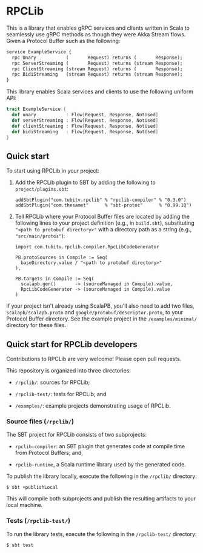 #  RPCLib

This is a library that enables gRPC services and clients written in
Scala to seamlessly use gRPC methods as though they were Akka Stream
flows.  Given a Protocol Buffer such as the following:

```proto
service ExampleService {
  rpc Unary           (       Request) returns (       Response);
  rpc ServerStreaming (       Request) returns (stream Response);
  rpc ClientStreaming (stream Request) returns (       Response);
  rpc BidiStreaming   (stream Request) returns (stream Response);
}
```

This library enables Scala services and clients to use the following
uniform API:

```scala
trait ExampleService {
  def unary           : Flow[Request, Response, NotUsed]
  def serverStreaming : Flow[Request, Response, NotUsed]
  def clientStreaming : Flow[Request, Response, NotUsed]
  def bidiStreaming   : Flow[Request, Response, NotUsed]
}
```

##  Quick start

To start using RPCLib in your project:

  1.  Add the RPCLib plugin to SBT by adding the following to
      `project/plugins.sbt`:

          addSbtPlugin("com.tubitv.rpclib" % "rpclib-compiler" % "0.3.0")
          addSbtPlugin("com.thesamet"      % "sbt-protoc"      % "0.99.18")

  2.  Tell RPCLib where your Protocol Buffer files are located by adding
      the following lines to your project definition (e.g., in
      `build.sbt`), substituting `"<path to protobuf directory>"` with a
      directory path as a string (e.g., `"src/main/protos"`):

          import com.tubitv.rpclib.compiler.RpcLibCodeGenerator

          PB.protoSources in Compile := Seq(
            baseDirectory.value / "<path to protobuf directory>"
          ),

          PB.targets in Compile := Seq(
            scalapb.gen()       -> (sourceManaged in Compile).value,
            RpcLibCodeGenerator -> (sourceManaged in Compile).value
          )

If your project isn't already using ScalaPB, you'll also need to add two
files, `scalapb/scalapb.proto` and `google/protobuf/descriptor.proto`,
to your Protocol Buffer directory.  See the example project in the
`/examples/minimal/` directory for these files.

##  Quick start for RPCLib developers

Contributions to RPCLib are very welcome!  Please open pull requests.

This repository is organized into three directories:

  *  `/rpclib/`: sources for RPCLib;

  *  `/rpclib-test/`: tests for RPCLib; and

  *  `/examples/`: example projects demonstrating usage of RPCLib.

###  Source files (`/rpclib/`)

The SBT project for RPCLib consists of two subprojects:

  *  `rpclib-compiler`: an SBT plugin that generates code at compile
     time from Protocol Buffers; and,

  *  `rpclib-runtime`, a Scala runtime library used by the generated
     code.

To publish the library locally, execute the following in the `/rpclib/`
directory:

    $ sbt +publishLocal

This will compile both subprojects and publish the resulting artifacts
to your local machine.

###  Tests (`/rpclib-test/`)

To run the library tests, execute the following in the `/rpclib-test/`
directory:

    $ sbt test
